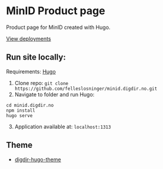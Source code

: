 # MinID Product page

Product page for MinID created with Hugo. 

[View deployments](https://github.com/felleslosninger/minid.digdir.no/deployments/activity_log?environment=github-pages)

## Run site locally:

Requirements: [Hugo](https://gohugo.io/) 

1. Clone repo: `git clone https://github.com/felleslosninger/minid.digdir.no.git`
2. Navigate to folder and run Hugo:
```shell
cd minid.digdir.no
npm install
hugo serve
```
3. Application available at: `localhost:1313`

## Theme
- [digdir-hugo-theme](https://github.com/felleslosninger/digdir-hugo-theme)
